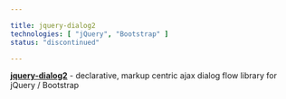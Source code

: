 ```yaml
---

title: jquery-dialog2
technologies: [ "jQuery", "Bootstrap" ]
status: "discontinued"

---
```


__[jquery-dialog2](https://nikku.github.io/jquery-bootstrap-scripting)__ - declarative, markup centric ajax dialog flow library for jQuery / Bootstrap